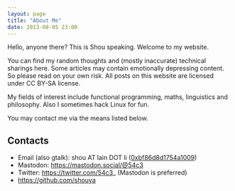 ```yaml
---
layout: page
title: "About Me"
date: 2013-08-05 23:00
---
```


Hello, anyone there? This is Shou speaking. Welcome to my website.

You can find my random thoughts and (mostly inaccurate) technical sharings here. Some articles may contain emotionally depressing content. So please read on your own risk. All posts on this website are licensed under CC BY-SA license.

My fields of interest include functional programming, maths, linguistics and philosophy. Also I sometimes hack Linux for fun.

You may contact me via the means listed below.

## Contacts

* Email (also gtalk): shou<span
  style="display: inline-block; overflow: hidden; width: 0px; height: 0px;">NO-SPAM</span> AT lain DOT li
  ([0xbf86d8d1754a1009](http://http-keys.gnupg.net/pks/lookup?op=get&search=0xBF86D8D1754A1009))
* Mastodon: https://mastodon.social/@54c3
* Twitter: https://twitter.com/54c3_ (Mastodon is preferred)
* https://github.com/shouya
<!--* Also Telegram: @eosiziksW-->
